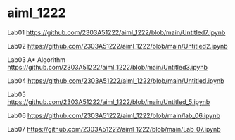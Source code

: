 # aiml_1222
Lab01 https://github.com/2303A51222/aiml_1222/blob/main/Untitled7.ipynb

Lab02 https://github.com/2303A51222/aiml_1222/blob/main/Untitled2.ipynb
 
Lab03 A* Algorithm https://github.com/2303A51222/aiml_1222/blob/main/Untitled3.ipynb

Lab04 https://github.com/2303A51222/aiml_1222/blob/main/Untitled.ipynb

Lab05 https://github.com/2303A51222/aiml_1222/blob/main/Untitled_5.ipynb

Lab06 https://github.com/2303A51222/aiml_1222/blob/main/lab_06.ipynb

Lab07 https://github.com/2303A51222/aiml_1222/blob/main/Lab_07.ipynb
